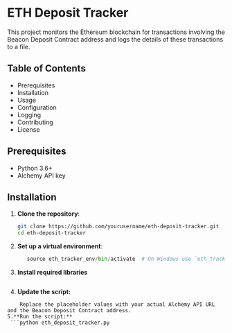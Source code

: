 # ETH Deposit Tracker

This project monitors the Ethereum blockchain for transactions involving the Beacon Deposit Contract address and logs the details of these transactions to a file.

## Table of Contents

- Prerequisites
- Installation
- Usage
- Configuration
- Logging
- Contributing
- License

## Prerequisites

- Python 3.6+
- Alchemy API key

## Installation

1. **Clone the repository**:
   ```bash
   git clone https://github.com/yourusername/eth-deposit-tracker.git
   cd eth-deposit-tracker
2. **Set up a virtual environment**:
   ```python -m venv eth_tracker_env
      source eth_tracker_env/bin/activate  # On Windows use `eth_tracker_env\Scripts\activate
3. **Install required libraries**
    ```pip install web3
4. **Update the script:**
  ``` Open the eth_deposit_tracker.py file in a text editor.
      Replace the placeholder values with your actual Alchemy API URL and the Beacon Deposit Contract address.
5.**Run the script:**
   ```python eth_deposit_tracker.py


